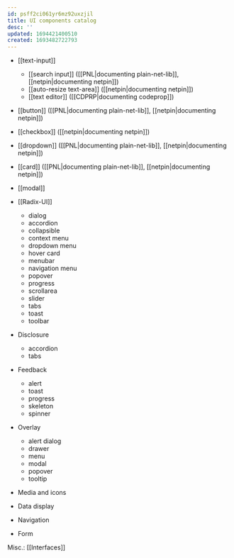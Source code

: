 ```yaml
---
id: psff2ci061yr6mz92uxzjil
title: UI components catalog
desc: ''
updated: 1694421400510
created: 1693482722793
---
```


- [[text-input]]
  - [[search input]] ([[PNL|documenting plain-net-lib]], [[netpin|documenting netpin]])
  - [[auto-resize text-area]] ([[netpin|documenting netpin]])
  - [[text editor]] ([[CDPRP|documenting codeprop]])

- [[button]] ([[PNL|documenting plain-net-lib]], [[netpin|documenting netpin]])
- [[checkbox]] ([[netpin|documenting netpin]])
- [[dropdown]] ([[PNL|documenting plain-net-lib]], [[netpin|documenting netpin]])

- [[card]] ([[PNL|documenting plain-net-lib]], [[netpin|documenting netpin]])

- [[modal]]

- [[Radix-UI]]
  - dialog
  - accordion
  - collapsible
  - context menu
  - dropdown menu
  - hover card
  - menubar
  - navigation menu
  - popover
  - progress
  - scrollarea
  - slider
  - tabs
  - toast
  - toolbar

- Disclosure
  - accordion
  - tabs
- Feedback
  - alert
  - toast
  - progress
  - skeleton
  - spinner
- Overlay
  - alert dialog
  - drawer
  - menu
  - modal
  - popover
  - tooltip
- Media and icons
- Data display
- Navigation
- Form


Misc.: [[Interfaces]]